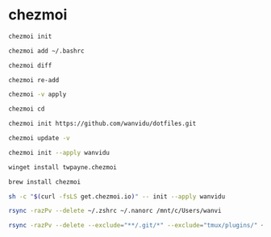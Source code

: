 # chezmoi

```sh
chezmoi init
```

```sh
chezmoi add ~/.bashrc
```

```sh
chezmoi diff
```

```sh
chezmoi re-add
```

```sh
chezmoi -v apply
```

```sh
chezmoi cd
```

```sh
chezmoi init https://github.com/wanvidu/dotfiles.git
```

```sh
chezmoi update -v
```

```sh
chezmoi init --apply wanvidu
```

```sh
winget install twpayne.chezmoi
```

```sh
brew install chezmoi
```

```sh
sh -c "$(curl -fsLS get.chezmoi.io)" -- init --apply wanvidu
```

```sh
rsync -razPv --delete ~/.zshrc ~/.nanorc /mnt/c/Users/wanvi
```

```sh
rsync -razPv --delete --exclude="**/.git/*" --exclude="tmux/plugins/" ~/.config/nvim ~/.config/tmux ~/.config/yazi ~/.config/zellij  /mnt/c/Users/wanvi/.config
```
